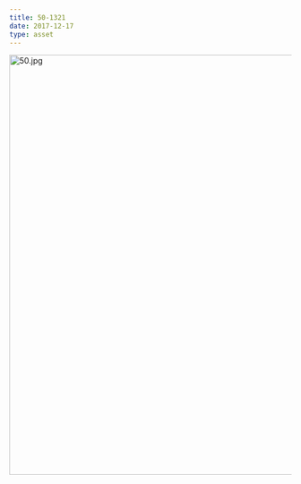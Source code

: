 ```yaml
---
title: 50-1321
date: 2017-12-17
type: asset
---
```

<img src="https://histologylab.ctl.columbia.edu/assets/images/50.jpg" height="750" alt="50.jpg" style="margin: 0;padding: 0;border: 0;">

